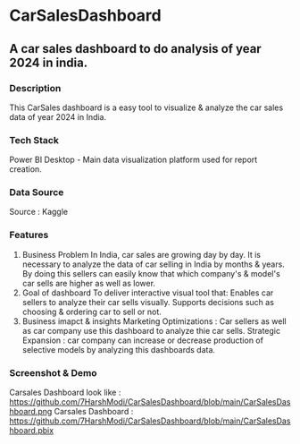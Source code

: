 # CarSalesDashboard
## A car sales dashboard to do analysis of year 2024 in india.
### Description 
This CarSales dashboard is a easy tool to visualize & analyze the car sales data of year 2024 in India.
### Tech Stack
Power BI Desktop - Main data visualization platform used for report creation.
### Data Source
Source : Kaggle
### Features
1. Business Problem
   In India, car sales are growing day by day. It is necessary to analyze the data of car selling in India by months & years. By doing this sellers can easily know that which company's & model's car sells are higher as well as lower.
2. Goal of dashboard
   To deliver interactive visual tool that:
   Enables car sellers to analyze their car sells visually.
   Supports decisions such as choosing & ordering car to sell or not.
3. Business imapct & insights
   Marketing Optimizations : Car sellers as well as car company use this dashboard to analyze thie car sells.
   Strategic Expansion : car company can increase or decrease production of selective models by analyzing this dashboards data.
### Screenshot & Demo
Carsales Dashboard look like : https://github.com/7HarshModi/CarSalesDashboard/blob/main/CarSalesDashboard.png
Carsales Dashboard : https://github.com/7HarshModi/CarSalesDashboard/blob/main/CarSalesDashboard.pbix
